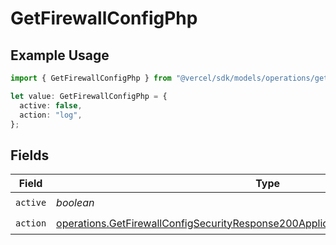 # GetFirewallConfigPhp

## Example Usage

```typescript
import { GetFirewallConfigPhp } from "@vercel/sdk/models/operations/getfirewallconfig.js";

let value: GetFirewallConfigPhp = {
  active: false,
  action: "log",
};
```

## Fields

| Field                                                                                                                                                                                | Type                                                                                                                                                                                 | Required                                                                                                                                                                             | Description                                                                                                                                                                          |
| ------------------------------------------------------------------------------------------------------------------------------------------------------------------------------------ | ------------------------------------------------------------------------------------------------------------------------------------------------------------------------------------ | ------------------------------------------------------------------------------------------------------------------------------------------------------------------------------------ | ------------------------------------------------------------------------------------------------------------------------------------------------------------------------------------ |
| `active`                                                                                                                                                                             | *boolean*                                                                                                                                                                            | :heavy_check_mark:                                                                                                                                                                   | N/A                                                                                                                                                                                  |
| `action`                                                                                                                                                                             | [operations.GetFirewallConfigSecurityResponse200ApplicationJSONResponseBodyAction](../../models/operations/getfirewallconfigsecurityresponse200applicationjsonresponsebodyaction.md) | :heavy_check_mark:                                                                                                                                                                   | N/A                                                                                                                                                                                  |
